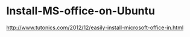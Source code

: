 # Install-MS-office-on-Ubuntu

http://www.tutonics.com/2012/12/easily-install-microsoft-office-in.html
